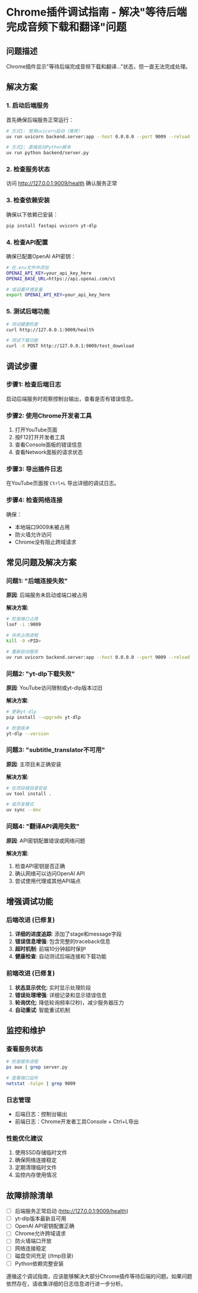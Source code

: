 # Chrome插件调试指南 - 解决"等待后端完成音频下载和翻译"问题

## 问题描述

Chrome插件显示"等待后端完成音频下载和翻译..."状态，但一直无法完成处理。

## 解决方案

### 1. 启动后端服务

首先确保后端服务正常运行：

```bash
# 方式1: 使用uvicorn启动（推荐）
uv run uvicorn backend.server:app --host 0.0.0.0 --port 9009 --reload

# 方式2: 直接启动Python脚本
uv run python backend/server.py
```

### 2. 检查服务状态

访问 http://127.0.0.1:9009/health 确认服务正常

### 3. 检查依赖安装

确保以下依赖已安装：

```bash
pip install fastapi uvicorn yt-dlp
```

### 4. 检查API配置

确保已配置OpenAI API密钥：

```bash
# 在.env文件中添加
OPENAI_API_KEY=your_api_key_here
OPENAI_BASE_URL=https://api.openai.com/v1

# 或设置环境变量
export OPENAI_API_KEY=your_api_key_here
```

### 5. 测试后端功能

```bash
# 测试健康检查
curl http://127.0.0.1:9009/health

# 测试下载功能
curl -X POST http://127.0.0.1:9009/test_download
```

## 调试步骤

### 步骤1: 检查后端日志

启动后端服务时观察控制台输出，查看是否有错误信息。

### 步骤2: 使用Chrome开发者工具

1. 打开YouTube页面
2. 按F12打开开发者工具
3. 查看Console面板的错误信息
4. 查看Network面板的请求状态

### 步骤3: 导出插件日志

在YouTube页面按 `Ctrl+L` 导出详细的调试日志。

### 步骤4: 检查网络连接

确保：
- 本地端口9009未被占用
- 防火墙允许访问
- Chrome没有阻止跨域请求

## 常见问题及解决方案

### 问题1: "后端连接失败"

**原因**: 后端服务未启动或端口被占用

**解决方案**:
```bash
# 检查端口占用
lsof -i :9009

# 杀死占用进程
kill -9 <PID>

# 重新启动服务
uv run uvicorn backend.server:app --host 0.0.0.0 --port 9009 --reload
```

### 问题2: "yt-dlp下载失败"

**原因**: YouTube访问限制或yt-dlp版本过旧

**解决方案**:
```bash
# 更新yt-dlp
pip install --upgrade yt-dlp

# 检查版本
yt-dlp --version
```

### 问题3: "subtitle_translator不可用"

**原因**: 主项目未正确安装

**解决方案**:
```bash
# 在项目根目录安装
uv tool install .

# 或开发模式
uv sync --dev
```

### 问题4: "翻译API调用失败"

**原因**: API密钥配置错误或网络问题

**解决方案**:
1. 检查API密钥是否正确
2. 确认网络可以访问OpenAI API
3. 尝试使用代理或其他API端点

## 增强调试功能

### 后端改进 (已修复)

1. **详细的进度追踪**: 添加了stage和message字段
2. **错误信息增强**: 包含完整的traceback信息
3. **超时机制**: 前端10分钟超时保护
4. **健康检查**: 自动测试后端连接和下载功能

### 前端改进 (已修复)

1. **状态显示优化**: 实时显示处理阶段
2. **错误处理增强**: 详细记录和显示错误信息
3. **轮询优化**: 降低轮询频率(2秒)，减少服务器压力
4. **自动重试**: 智能重试机制

## 监控和维护

### 查看服务状态

```bash
# 检查服务进程
ps aux | grep server.py

# 查看端口监听
netstat -tulpn | grep 9009
```

### 日志管理

- 后端日志：控制台输出
- 前端日志：Chrome开发者工具Console + Ctrl+L导出

### 性能优化建议

1. 使用SSD存储临时文件
2. 确保网络连接稳定
3. 定期清理临时文件
4. 监控内存使用情况

## 故障排除清单

- [ ] 后端服务正常启动 (http://127.0.0.1:9009/health)
- [ ] yt-dlp版本最新且可用
- [ ] OpenAI API密钥配置正确
- [ ] Chrome允许跨域请求
- [ ] 防火墙端口开放
- [ ] 网络连接稳定
- [ ] 磁盘空间充足 (/tmp目录)
- [ ] Python依赖完整安装

遵循这个调试指南，应该能够解决大部分Chrome插件等待后端的问题。如果问题依然存在，请收集详细的日志信息进行进一步分析。
